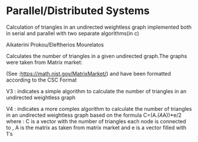 # Parallel/Distributed Systems
Calculation of triangles in an undirected weightless graph implemented both in serial and parallel with two separate algorithms(in c)

  Aikaterini Prokou/Eleftherios Mourelatos


  Calculates the number of triangles in a
  given undirected graph.The graphs were
  taken from Matrix market:
  
  (See :https://math.nist.gov/MatrixMarket/)
  and have been formatted according to the CSC Format
  
  V3 : indicates a simple algorithm to calculate the number of triangles in an undirected weightless graph
  
  V4 : indicates a more complex algorithm to calculate the number of triangles in an undirected weightless graph based on the
  formula C=(A.*(A*A))*e/2 where : C is a vector with the number of triangles each node is connected to ,
  A is the matrix as taken from matrix market and e is a vector filled with 1's


